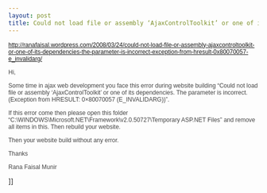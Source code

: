 ```yaml
---
layout: post
title: Could not load file or assembly ‘AjaxControlToolkit’ or one of its dependencies. The parameter is incorrect. (Exception
---
```

<span style="font-family: 'Lucida Grande', Verdana, Arial, sans-serif; font-size: 12px; color: #444444;">
<p style="margin-top: 13px; margin-right: 0px; margin-bottom: 13px; margin-left: 0px; padding: 0px;"><a href="http://ranafaisal.wordpress.com/2008/03/24/could-not-load-file-or-assembly-ajaxcontroltoolkit-or-one-of-its-dependencies-the-parameter-is-incorrect-exception-from-hresult-0x80070057-e_invalidarg/">http://ranafaisal.wordpress.com/2008/03/24/could-not-load-file-or-assembly-ajaxcontroltoolkit-or-one-of-its-dependencies-the-parameter-is-incorrect-exception-from-hresult-0x80070057-e_invalidarg/</a>&nbsp;</p>
<p>Hi,</p>
<p style="margin-top: 13px; margin-right: 0px; margin-bottom: 13px; margin-left: 0px; padding: 0px;">Some time in ajax web development you face this error during website building “Could not load file or assembly ‘AjaxControlToolkit’ or one of its dependencies. The parameter is incorrect. (Exception from HRESULT: 0×80070057 (E_INVALIDARG))”.</p>
<p style="margin-top: 13px; margin-right: 0px; margin-bottom: 13px; margin-left: 0px; padding: 0px;">If this error come then please open this folder “C:\WINDOWS\Microsoft.NET\Framework\v2.0.50727\Temporary ASP.NET Files” and remove all items in this. Then rebuild your website.</p>
<p style="margin-top: 13px; margin-right: 0px; margin-bottom: 13px; margin-left: 0px; padding: 0px;">Then your website build without any error.</p>
<p style="margin-top: 13px; margin-right: 0px; margin-bottom: 13px; margin-left: 0px; padding: 0px;">Thanks</p>
<p style="margin-top: 13px; margin-right: 0px; margin-bottom: 13px; margin-left: 0px; padding: 0px;">Rana Faisal Munir</p>
</span>]]